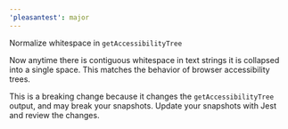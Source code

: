 ```yaml
---
'pleasantest': major
---
```


Normalize whitespace in `getAccessibilityTree`

Now anytime there is contiguous whitespace in text strings it is collapsed into a single space. This matches the behavior of browser accessibility trees.

This is a breaking change because it changes the `getAccessibilityTree` output, and may break your snapshots. Update your snapshots with Jest and review the changes.
